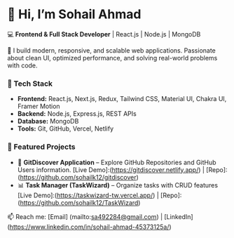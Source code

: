 # 👋 Hi, I’m Sohail Ahmad  

💻 **Frontend & Full Stack Developer** | React.js | Node.js | MongoDB  

🚀 I build modern, responsive, and scalable web applications. Passionate about clean UI, optimized performance, and solving real-world problems with code.  

### 🔧 Tech Stack
- **Frontend:** React.js, Next.js, Redux, Tailwind CSS, Material UI, Chakra UI, Framer Motion  
- **Backend:** Node.js, Express.js, REST APIs  
- **Database:** MongoDB  
- **Tools:** Git, GitHub, Vercel, Netlify  

### 📌 Featured Projects 
- 💬 **GitDiscover Application** – Explore GitHub Repositories and GitHub Users information.
                                   [Live Demo]:(https://gitdiscover.netlify.app/) | [Repo]:(https://github.com/sohailk12/gitdiscover)
- 📊 **Task Manager (TaskWizard)** – Organize tasks with CRUD features
                                   [Live Demo]:(https://taskwizard-tw.vercel.app/) | [Repo]:(https://github.com/sohailk12/TaskWizard)  

📫 Reach me: [Email] (mailto:sa492284@gmail.com) | [LinkedIn] (https://www.linkedin.com/in/sohail-ahmad-45373125a/)  
